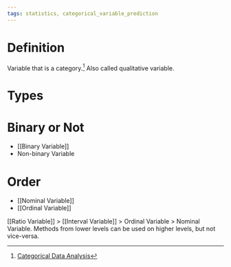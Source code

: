 ```yaml
---
tags: statistics, categorical_variable_prediction
---
```


# Definition

Variable that is a category.[^1] Also called qualitative variable.

# Types

# Binary or Not
- [[Binary Variable]]
- Non-binary Variable

# Order
- [[Nominal Variable]]
- [[Ordinal Variable]]

[[Ratio Variable]] > [[Interval Variable]] > Ordinal Variable > Nominal Variable.
Methods from lower levels can be used on higher levels, but not vice-versa.

[^1]: [Categorical Data Analysis](zotero://open-pdf/library/items/JZKRKD5L?page=19)